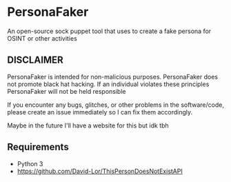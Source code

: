 # PersonaFaker 
An open-source sock puppet tool that uses to create a fake persona for OSINT or other activities

## DISCLAIMER
PersonaFaker is intended for non-malicious purposes. PersonaFaker does not promote black hat hacking. If an individual violates these principles PersonaFaker will not be held responsible

If you encounter any bugs, glitches, or other problems in the software/code, please create an issue immediately so I can fix them accordingly.

Maybe in the future I'll have a website for this but idk tbh

## Requirements
 - Python 3
 - https://github.com/David-Lor/ThisPersonDoesNotExistAPI
